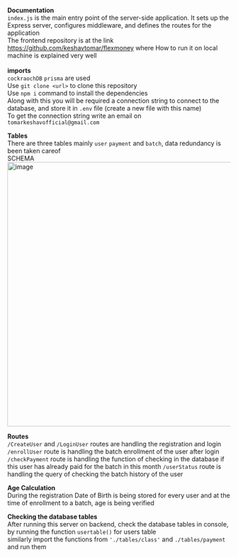 **Documentation**<br/>
`index.js` is the main entry point of the server-side application. It sets up the Express server, configures middleware, and defines the routes for the application<br/>
The frontend repository is at the link https://github.com/keshavtomar/flexmoney where How to run it on local machine is explained very well  <br/>     
__imports__  
`cockraochDB`  `prisma` are used <br/>
Use  `git clone <url>` to clone this repository  
Use `npm i` command to install the dependencies  
Along with this you will be required a connection string to connect to the database, and store it in `.env` file (create a new file with this name)  
To get the connection string write an email on `tomarkeshavofficial@gmail.com`



__Tables__  
There are three tables mainly `user` `payment` and `batch`, data redundancy is been taken careof    
SCHEMA  
<img width="596" alt="image" src="https://github.com/keshavtomar/flexmoney-backend/assets/100251921/7669e47e-62ac-43d8-b09f-274c5b01870b">



__Routes__  
`/CreateUser` and `/LoginUser` routes are handling the registration and login  
`/enrollUser` route is handling the batch enrollment of the user after login  
`/checkPayment` route is handling the function of checking in the database if this user has already paid for the batch in this month 
`/userStatus` route is handling the query of checking the batch history of the user
    

__Age Calculation__  
During the registration Date of Birth is being stored for every user and at the time of enrollment to a batch, age is being verified


__Checking the database tables__  
After running this server on backend, check the database tables in console, by running the function `usertable()` for users table  
similarly import the functions from `'./tables/class'` and `./tables/payment` and run them 





